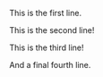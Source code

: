 This is the first line.




This is the second line!


This is the third line!

And a final fourth line.
